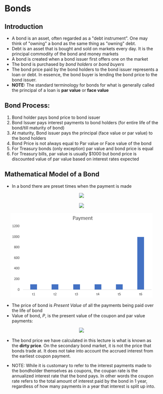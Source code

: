 # Bonds

## Introduction
- A bond is an asset, often regarded as a "debt instrument". One may think of "owning" a bond as the same thing as "owning" debt.
- Debt is an asset that is bought and sold on markets every day. It is the principal commodity of the bond and money markets
- A bond is created when a bond issuer first offers one on the market
- The bond is purchased by _bond holders_ or _bond buyers_
- The bond price paid by the bond holders to the bond issuer represents a loan or debt. In essence, the bond buyer is lending the bond price to the bond issuer.
- __NOTE:__ The standard terminology for bonds for what is generally called the principal of a loan is __par value__ or __face value__

## Bond Process:
<ol>
  <li> Bond holder pays bond price to bond issuer </li>
  <li> Bond Issuer pays interest payments to bond holders (for entire life of the bond/till maturity of bond) </li>
  <li> At maturity, Bond issuer pays the principal (face value or par value) to the bond holders </li>
  <li> Bond Price is not always equal to Par value or Face value of the bond</li>
  <li> For Treasury bonds (only exception) par value and bond price is equal</li>
  <li> For Treasury bills, par value is usually $1000 but bond price is discounted value of par value based on interest rates expected</li>
  </ol>
  
 ## Mathematical Model of a Bond
 - In a bond there are preset times when the payment is made


<p align="center">
<img src="https://render.githubusercontent.com/render/math?math=t_1, t_2, ..., t_N">
</p>

<p align="center">
<img src="https://render.githubusercontent.com/render/math?math=C_1, C_2, ... C_N">
</p>

<p align="center">
<img src="../Images/S2-bond payment schedules.PNG" alt="Bond Payment Schedule"/>
</p>

 - The price of bond is _Present Value_ of all the payments being paid over the life of bond
 - Value of bond, _P_, is the present value of the coupon and par value payments:

<p align="center">
<img src="https://render.githubusercontent.com/render/math?math=P = \sum_{i=1}^{N} d(t_i)c_i">
</p>

- The bond price we have calculated in this lecture is what is known as the __dirty price__. On the secondary bond market, it is not the price that bonds trade at. It does not take into account the accrued interest from the earliest coupon payment.

- NOTE: While it is customary to refer to the interest payments made to the bondholder themselves as coupons, the coupan rate is the annualized interest rate that the bond pays. In other words the coupon rate refers to the total amount of interest paid by the bond in 1 year, regardless of how many payments in a year that interest is split up into.
